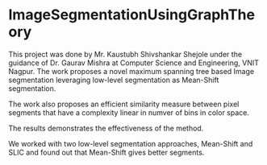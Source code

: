 # ImageSegmentationUsingGraphTheory

This project was done by Mr. Kaustubh Shivshankar Shejole under the guidance of Dr. Gaurav Mishra at Computer Science and Engineering,
VNIT Nagpur. 
The work proposes a novel maximum spanning tree based Image segmentation leveraging low-level segmentation as Mean-Shift segmentation.

The work also proposes an efficient similarity measure between pixel segments that have a complexity linear in numver of bins in color space.

The results demonstrates the effectiveness of the method.

We worked with two low-level segmentation approaches, Mean-Shift and SLIC and found out that Mean-Shift gives better segments.
